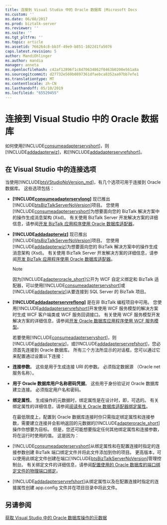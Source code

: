 ```yaml
---
title: 连接到 Visual Studio 中的 Oracle 数据库 |Microsoft Docs
ms.custom: ''
ms.date: 06/08/2017
ms.prod: biztalk-server
ms.reviewer: ''
ms.suite: ''
ms.tgt_pltfrm: ''
ms.topic: article
ms.assetid: 766264c8-bb3f-49e9-b851-1022d1fa5076
caps.latest.revision: 5
author: MandiOhlinger
ms.author: mandia
manager: anneta
ms.openlocfilehash: c42af12896f1c8d70634862f0463b0200e561a8a
ms.sourcegitcommit: d27732e569b0897361dfaebca8352aa97bb7efe1
ms.translationtype: MT
ms.contentlocale: zh-CN
ms.lasthandoff: 05/10/2019
ms.locfileid: "65529455"
---
```

# <a name="connect-to-oracle-database-in-visual-studio"></a>连接到 Visual Studio 中的 Oracle 数据库
如何使用[!INCLUDE[consumeadapterservshort](../../includes/consumeadapterservshort-md.md)]，则[!INCLUDE[addadapterwiz](../../includes/addadapterwiz-md.md)]，和[!INCLUDE[addadapterservrefshort](../../includes/addadapterservrefshort-md.md)]。  

## <a name="connection-options-in-visual-studio"></a>在 Visual Studio 中的连接选项

当使用[!INCLUDE[btsVStudioNoVersion_md](../../includes/btsvstudionoversion-md.md)]，有几个选项可用于连接到 Oracle 数据库。 这些选项包括： 

- **[!INCLUDE[consumeadapterservlong](../../includes/consumeadapterservlong-md.md)]** 现已推出[!INCLUDE[btsBizTalkServerNoVersion](../../includes/btsbiztalkservernoversion-md.md)]项目。 您使用[!INCLUDE[consumeadapterservshort](../../includes/consumeadapterservshort-md.md)]为想要面向您的 BizTalk 解决方案中的操作生成消息架构 (Xsd)。 有关使用 BizTalk Server 开发解决方案的详细信息，请参阅[开发 BizTalk 应用程序使用 Oracle 数据库适配器](../../adapters-and-accelerators/adapter-oracle-database/develop-biztalk-applications-using-the-oracle-database-adapter.md)。  
  
- **[!INCLUDE[addadapterwiz](../../includes/addadapterwiz-md.md)]** 现已推出[!INCLUDE[btsBizTalkServerNoVersion](../../includes/btsbiztalkservernoversion-md.md)]项目。 您使用[!INCLUDE[addadapterwiz](../../includes/addadapterwiz-md.md)]为想要面向您的 BizTalk 解决方案中的操作生成消息架构 (Xsd)。 有关使用 BizTalk Server 开发解决方案的详细信息，请参阅[开发 BizTalk 应用程序使用 Oracle 数据库适配器](../../adapters-and-accelerators/adapter-oracle-database/develop-biztalk-applications-using-the-oracle-database-adapter.md)。  
  
  > [!NOTE]
  >  因为[!INCLUDE[adapteroracle_short](../../includes/adapteroracle-short-md.md)]公开为 WCF 自定义绑定和 BizTalk 适配器，可以使用[!INCLUDE[consumeadapterservshort](../../includes/consumeadapterservshort-md.md)]或[!INCLUDE[addadapterwiz](../../includes/addadapterwiz-md.md)]从要连接到 SQL Server 的 BizTalk 项目。  
  
- **[!INCLUDE[addadapterservreflong](../../includes/addadapterservreflong-md.md)]** 是在非 BizTalk 编程项目中可用。 您使用[!INCLUDE[addadapterservrefshort](../../includes/addadapterservrefshort-md.md)]开发使用 WCF 服务模型的解决方案时生成 WCF 客户端类或 WCF 服务回调接口。 有关使用 WCF 服务模型开发解决方案的详细信息，请参阅[开发 Oracle 数据库应用程序使用 WCF 服务模型](../../adapters-and-accelerators/adapter-oracle-database/develop-oracle-database-applications-using-the-wcf-service-model.md)。  
  
  若要使用[!INCLUDE[consumeadapterservshort](../../includes/consumeadapterservshort-md.md)]，则[!INCLUDE[addadapterwiz](../../includes/addadapterwiz-md.md)]，或[!INCLUDE[addadapterservrefshort](../../includes/addadapterservrefshort-md.md)]，您必须首先连接到 Oracle 数据库。 所有三个方法所显示的对话框，您可以通过它来配置通过设置以下连接：  
  
- **连接参数**。 这些是用于生成连接 URI 的参数。 必须指定数据源 （Oracle net 服务名称）。  
  
- **用于 Oracle 数据库用户名称密码凭据**。 这些用于身份验证对 Oracle 数据库建立连接。 必须指定用户名和密码。  
  
- **绑定属性**。 生成操作的元数据时，绑定属性是在设计时，即，可选的。 有关绑定属性的详细信息，请参阅[阅读有关 Oracle 数据库适配器绑定属性](../../adapters-and-accelerators/adapter-oracle-database/read-about-the-oracle-database-adapter-binding-properties.md)。  
  
  在最低限度上，配置到 Oracle 数据库连接时你只需指定绑定属性和连接参数，需要建立连接并会影响返回的元数据的[!INCLUDE[adapteroracle_short](../../includes/adapteroracle-short-md.md)]操作你想要为目标。 但是，您还可能想要指定任何其他绑定属性和连接参数，将在运行时使用的值。 这是因为：  
  
- [!INCLUDE[consumeadapterservshort](../../includes/consumeadapterservshort-md.md)]从绑定属性和在配置连接时指定的连接参数创建 BizTalk 端口绑定文件并将此文件添加到你的项目。 更高版本，可以使用此绑定文件创建在端口[!INCLUDE[btsBizTalkServerNoVersion](../../includes/btsbiztalkservernoversion-md.md)]管理控制台。 有关绑定文件的详细信息，请参阅[配置使用的 Oracle 数据库的端口绑定文件的物理端口绑定](../../adapters-and-accelerators/adapter-oracle-database/configure-a-physical-port-binding-using-a-port-binding-file-to-oracle-database.md)。  
  
- [!INCLUDE[addadapterservrefshort](../../includes/addadapterservrefshort-md.md)]从绑定属性以及在配置连接时指定的连接属性创建 app.config 文件并在项目目录中将此文件。  
  

  
## <a name="see-also"></a>另请参阅  
[获取 Visual Studio 中的 Oracle 数据库操作的元数据](../../adapters-and-accelerators/adapter-oracle-database/get-metadata-for-oracle-database-operations-in-visual-studio.md)